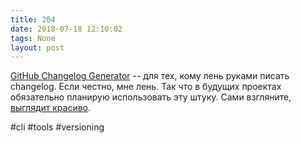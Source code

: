 ```yaml
---
title: 204
date: 2018-07-18 12:10:02
tags: None
layout: post
---
```


[GitHub Changelog Generator](https://github.com/github-changelog-generator/github-changelog-generator) -- для тех, кому лень руками писать changelog. Если честно, мне лень. Так что в будущих проектах обязательно планирую использовать эту штуку. Сами взгляните, [выглядит красиво](https://github.com/github-changelog-generator/github-changelog-generator/releases).

#cli #tools #versioning
